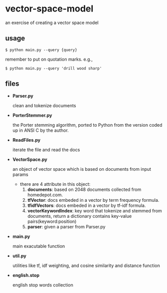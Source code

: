 # vector-space-model
an exercise of creating a vector space model

## usage
`$ python main.py --query {query}`

remember to put on quotation marks. e.g., 

`$ python main.py --query 'drill wood sharp'`

## files
* **Parser.py**

  clean and tokenize documents

* **PorterStemmer.py**

  the Porter stemming algorithm, ported to Python from the version coded up in ANSI C by the author.

* **ReadFiles.py**

  iterate the file and read the docs

* **VectorSpace.py**

  an object of vector space which is based on documents from input params
  
  - there are 4 attribute in this object:
    1.  __documents__: based on 2048 documents collected from homedepot.com.
    2.  __tfVector__: docs embeded in a vector by term frequency formula.
    3.  __tfidfVectors__: docs embeded in a vector by tf-idf formula.
    4.  __vectorKeywordIndex__: key word that tokenize and stemmed from documents, return a dictionary contains key-value pairs(keyword:position)
    5.  __parser__: given a parser from Parser.py
  
* **main.py** 

  main exacutable function
  
* **util.py**

  utilities like tf, idf weighting, and cosine similarity and distance function

* **english.stop**

  english stop words collection
 
